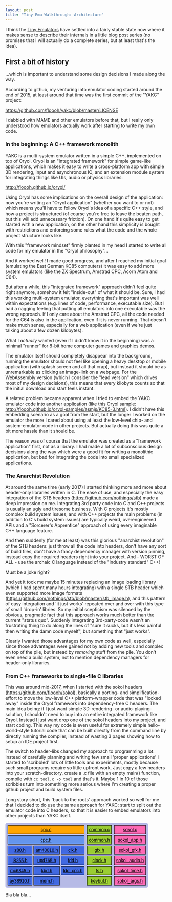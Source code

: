 ```yaml
---
layout: post
title: "Tiny Emu Walkthrough: Architecture"
---
```


I think the [Tiny Emulators](https://floooh.github.io/tiny8bit/) have settled
into a fairly stable state now where it makes sense to describe their
internals in a little blog post series (no promises that I will actually do a
complete series, but at least that's the idea).

## First a bit of history

...which is important to understand some design decisions I made along the way.

According to github, my venturing into emulator coding started around
the end of 2015, at least around that time was the first commit of the "YAKC" project:

https://github.com/floooh/yakc/blob/master/LICENSE

I dabbled with MAME and other emulators before that, but I really only understood
how emulators actually work after starting to write my own code.

### In the beginning: A C++ framework monolith

YAKC is a multi-system emulator written in a simple C++, implemented on top
of Oryol. Oryol is an "integrated framework" for simple game-like applications,
which makes it easy to write a cross-platform app with simple 3D rendering,
input and asynchronous IO, and an extension module system for integrating things
like UIs, audio or physics libraries:

http://floooh.github.io/oryol/

Using Oryol has some implications on the overall design of the application:
now you're writing an "Oryol application" (whether you want to or not) which
means you'll have to follow Oryol's idea of a specific C++ style, and how a
project is structured (of course you're free to leave the beaten path, but
this will add unnecessary friction). On one hand it's quite easy to get
started with a new application, on the other hand this simplicity is bought
with restrictions and enforcing some rules what the code and the whole
project structure looks like.

With this "framework mindset" firmly planted in my head I started to write
all code for my emulator in the "Oryol philosophy"...

And it worked well! I made good progress, and after I reached my initial goal
(emulating the East German KC85 computers) it was easy to add more system
emulators (like the ZX Spectrum, Amstrad CPC, Acorn Atom and C64).

But after a while, this "integrated framework" approach didn't feel quite
right anymore, somehow it felt "inside-out" of what it should be. Sure, I had
this working multi-system emulator, everything that's important was well
within expectations (e.g. lines of code, performance, executable size). But I
had a nagging feeling that putting all emulators into one executable was the
wrong approach. If I only care about the Amstrad CPC, all the code needed for
the C64 is also in the application, even if it is never running. That doesn't
make much sense, especially for a web application (even if we're just talking
about a few dozen kilobytes).

What I *actually* wanted (even if I didn't know it in the beginning) was a
minimal "runner" for 8-bit home computer games and graphics demos.

The emulator itself should completely disappear into the background, running
the emulator should not feel like opening a heavy desktop or mobile
application (with splash screen and all that crap), but instead it should be
as unremarkable as clicking an image-link on a webpage. For the WebAssembly
version (which I consider the "lead version" which drives most of my design
decisions), this means that every kilobyte counts so that the initial
download and start feels instant.

A related problem became apparent when I tried to embed the YAKC emulator code
into another application (like this Oryol sample: http://floooh.github.io/oryol-samples/asmjs/KC85-3.html).
I didn't have this embedding scenario as a goal from the start, but the
longer I worked on the emulator the more I cared about using at least the
low-level chip- and system-emulator code in other projects. But actually doing
this was quite a bit more hassle than it should be.

The reason was of course that the emulator was created as a "framework
application" first, not as a library. I had made a lot of subconscious design
decisions along the way which were a good fit for writing a monolithic
application, but bad for integrating the code into small specialized
applications.

### The Anarchist Revolution

At around the same time (early 2017) I started thinking more and more about
header-only libraries written in C. The ease of use, and especially the easy
integration of the STB headers (https://github.com/nothings/stb) made a deep
impression on me. Integrating 3rd party code into C and C++ projects is
usually an ugly and tiresome business. With C projects it's mostly complex
build system issues, and with C++ projects the main problems (in addition to
C's build system issues) are typically weird, overengineered APIs and a
"Sorcerer's Apprentice" approach of using every imaginable C++ language
feature.

And then suddenly (for me at least) was this glorious "anarchist
revolution" of the STB headers: just throw all the code into headers, don't
have any sort of build files, don't have a fancy dependency manager with
version pinning, instead copy the required headers right into your project.
And - WORST OF ALL - use the archaic C language instead of the "industry
standard" C++!

Must be a joke right?

And yet it took me maybe 15 minutes replacing an image loading library 
(which I had spent many hours integrating) with a single STB header which even supported
more image formats (https://github.com/nothings/stb/blob/master/stb_image.h), and
this pattern of easy integration and 'it just works' repeated over and over with
this type of small 'drop-in' libries. So my initial scepticism was silenced
by the obvious, pragmatic fact that this approach works much better than the
current "status quo". Suddenly integrating 3rd-party-code wasn't an
frustrating thing to do along the lines of "sure it sucks, but it's less painful then
writing the damn code myself", but something that "just works".

Clearly I wanted those advantages for my own code as well, especially since
those advantages were gained not by adding new tools and complex on top of
the pile, but instead by *removing* stuff from the pile. You don't even need
a build system, not to mention dependency managers for header-only libraries.

### From C++ frameworks to single-file C libraries

This was around mid-2017, when I started with the sokol  headers (https://github.com/floooh/sokol), basically a porting- and
simplification-effort to move the low-level C++ platform-wrapper code that
was "locked away" inside the Oryol framework into dependency-free C headers.
The main idea being: if I just want simple 3D-rendering- or
audio-playing-solution, I shouldn't need to buy into an entire integrated
framework like Oryol. Instead I just want drop one of the sokol headers into my
project, and start coding. This way my code is even useful for extremely simple
hello-world-style tutorial code that can be built directly from the command line
by directly running the compiler, instead of wasting 3 pages showing how to
setup an IDE project first.

The switch to header-libs changed my approach to programming a lot: instead
of carefully planning and writing few small 'proper applications' I started
to 'scribbled' lots of little tools and experiments, mostly because such
small programs require so little upfront work. Just copy a few headers into
your scratch-directory, create a .c file with an empty main() function,
compile with ```cc tool.c -o tool``` and that's it. Maybe 1 in 10 of
those scribbles turn into something more serious where I'm creating
a proper github project and build system files.

Long story short, this 'back to the roots' approach worked so well for me
that I decided to do use the same approach for YAKC: start to split out
the emulator code into C headers, so that it is easier to embed emulators
into other projects than YAKC itself.




<style type="text/css">
.frame {
	display: inline-block;
	background-color: #b6bae6;
	padding: 5px;
	border-radius: 5px;
}
.grid { display: inline-grid; }
.grid.w1 { grid-template-columns: auto; }
.grid.w3 { grid-template-columns: auto auto auto; }
.item {
	border: 1px solid black;
	padding: 5px;
	margin: 2px;
	text-align: center;
	color: black;
	font: 14px arial;
}
.item:hover { color: white; }
.item.w3 { grid-column: span 3; }
.item.system {  background-color: CornflowerBlue; }
.item.main { background-color: Orange; }
.item.chip { background-color: RoyalBlue; }
.item.sokol { background-color: HotPink; }
.item.common { background-color: YellowGreen; }
</style>
<div class="frame">
	<div class="grid w3">
		<a class="item main w3" href="https://github.com/floooh/chips-test/blob/master/examples/sokol/cpc.c">cpc.c</a>
		<a class="item system w3" href="https://github.com/floooh/chips/blob/master/systems/cpc.h">cpc.h</a>
		<a class="item chip" href="https://github.com/floooh/chips/blob/master/chips/z80.h">z80.h</a>
		<a class="item chip" href="https://github.com/floooh/chips/blob/master/chips/am40010.h">am40010.h</a>
		<a class="item chip" href="https://github.com/floooh/chips/blob/master/chips/clk.h">clk.h</a>
		<a class="item chip" href="https://github.com/floooh/chips/blob/master/chips/i8255.h">i8255.h</a>
		<a class="item chip" href="https://github.com/floooh/chips/blob/master/chips/upd765.h">upd765.h</a>
		<a class="item chip" href="https://github.com/floooh/chips/blob/master/chips/fdd.h">fdd.h</a>
		<a class="item chip" href="https://github.com/floooh/chips/blob/master/chips/mc6845.h">mc6845.h</a>
		<a class="item chip" href="https://github.com/floooh/chips/blob/master/chips/kbd.h">kbd.h</a>
		<a class="item chip" href="https://github.com/floooh/chips/blob/master/chips/fdd.h">fdd_cpc.h</a>
		<a class="item chip" href="https://github.com/floooh/chips/blob/master/chips/ay38910.h">ay38910.h</a>
		<a class="item chip" href="https://github.com/floooh/chips/blob/master/chips/mem.h">mem.h</a>
	</div>
	<div class="grid w1">
		<a class="item common" href="https://github.com/floooh/chips-test/blob/master/examples/common/common.c">common.c</a>
		<a class="item common" href="https://github.com/floooh/chips-test/blob/master/examples/common/common.h">common.h</a>
		<a class="item common" href="https://github.com/floooh/chips-test/blob/master/examples/common/gfx.h">gfx.h</a>
		<a class="item common" href="https://github.com/floooh/chips-test/blob/master/examples/common/clock.h">clock.h</a>
		<a class="item common" href="https://github.com/floooh/chips-test/blob/master/examples/common/fs.h">fs.h</a>
		<a class="item common" href="https://github.com/floooh/chips-test/blob/master/examples/common/keybuf.h">keybuf.h</a>
	</div>
	<div class="grid w1">
		<a class="item sokol" href="https://github.com/floooh/chips-test/blob/master/examples/common/sokol.c">sokol.c</a>
		<a class="item sokol" href="https://github.com/floooh/sokol/blob/master/sokol_app.h">sokol_app.h</a>
		<a class="item sokol" href="https://github.com/floooh/sokol/blob/master/sokol_gfx.h">sokol_gfx.h</a>
		<a class="item sokol" href="https://github.com/floooh/sokol/blob/master/sokol_audio.h">sokol_audio.h</a>
		<a class="item sokol" href="https://github.com/floooh/sokol/blob/master/sokol_time.h">sokol_time.h</a>
		<a class="item sokol" href="https://github.com/floooh/sokol/blob/master/sokol_args.h">sokol_args.h</a>
	</div>
</div>

Bla bla bla...